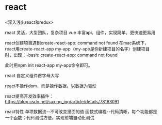# react

### 
<深入浅出react和redux>

react 灵活，大型团队，复杂项目
vue  丰富api，组件，实现简单，更快速更易用

react创建项目遇到create-react-app: command not found
 在mac系统下，react用create-react-app my-app（my-app是你新建项目的名字）创建项目时，出现：-bash: create-react-app: command not found

  此时用npm init react-app my-app命令即可。
  
  
react 自定义组件首字母大写

react不操作dom，而是操作数据，以数据为驱动


react提高开发效率插件：https://blog.csdn.net/suxing_ing/article/details/78183091

react特性 单项数据流--不可改变里面的值
          函数式编程--代码清晰，每个功能都是一个函数；代码测试方便，实现前端自动化测试